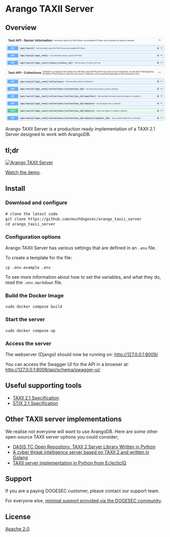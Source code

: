 # Arango TAXII Server

## Overview

![](docs/arango_taxii_server.png)

Arango TAXII Server is a production ready implementation of a TAXII 2.1 Server designed to work with ArangoDB.

## tl;dr

[![Arango TAXII Server](https://img.youtube.com/vi/tYWOy-S457s/0.jpg)](https://www.youtube.com/watch?v=tYWOy-S457s)

[Watch the demo](https://www.youtube.com/watch?v=tYWOy-S457s).

## Install

### Download and configure

```shell
# clone the latest code
git clone https://github.com/muchdogesec/arango_taxii_server
cd arango_taxii_server
```

### Configuration options

Arango TAXII Server has various settings that are defined in an `.env` file.

To create a template for the file:

```shell
cp .env.example .env
```

To see more information about how to set the variables, and what they do, read the `.env.markdown` file.

### Build the Docker Image

```shell
sudo docker compose build
```

### Start the server

```shell
sudo docker compose up
```

### Access the server

The webserver (Django) should now be running on: http://127.0.0.1:8009/

You can access the Swagger UI for the API in a browser at: http://127.0.0.1:8009/api/schema/swagger-ui/

## Useful supporting tools

* [TAXII 2.1 Specification](https://docs.oasis-open.org/cti/taxii/v2.1/taxii-v2.1.html)
* [STIX 2.1 Specification](https://docs.oasis-open.org/cti/stix/v2.1/stix-v2.1.html)

## Other TAXII server implementations

We realise not everyone will want to use ArangoDB. Here are some other open-source TAXII server options you could consider;

* [OASIS TC Open Repository: TAXII 2 Server Library Written in Python](https://github.com/oasis-open/cti-taxii-server)
* [A cyber threat intelligence server based on TAXII 2 and written in Golang](https://github.com/freetaxii/server)
* [TAXII server implementation in Python from EclecticIQ](https://github.com/eclecticiq/OpenTAXII)

## Support

If you are a paying DOGESEC customer, please contact our support team.

For everyone else, [minimal support provided via the DOGESEC community](https://community.dogesec.com/).

## License

[Apache 2.0](/LICENSE).